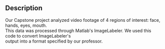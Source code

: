 ## Description  
Our Capstone project analyzed video footage of 4 regions of interest: face, hands, eyes, mouth.  
This data was processed through Matlab's ImageLabeler. We used this code to convert ImageLabeler's  
output into a format specified by our professor.
